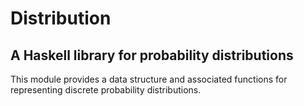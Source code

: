 # Distribution

## A Haskell library for probability distributions

This module provides a data structure and associated functions for
representing discrete probability distributions.

